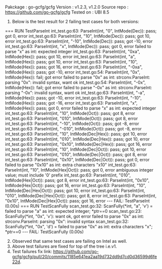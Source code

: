 Pakckage    : go-gcfg/gcfg
Version     : v1.2.3, v1.2.0
Source repo : https://github.com/go-gcfg/gcfg
Tested on   : UBI 8.5

1. Below is the test result for 2 failing test cases for both versions:

=== RUN   TestParseInt
    int_test.go:63: ParseInt(int, "0", IntMode(Dec)): pass; got 0, error <nil>
    int_test.go:63: ParseInt(int, "10", IntMode(Dec)): pass; got 10, error <nil>
    int_test.go:63: ParseInt(int, "-10", IntMode(Dec)): pass; got -10, error <nil>
    int_test.go:63: ParseInt(int, "x", IntMode(Dec)): pass; got 0, error failed to parse "x" as int: expected integer
    int_test.go:63: ParseInt(int, "0xa", IntMode(Hex)): pass; got 10, error <nil>
    int_test.go:63: ParseInt(int, "a", IntMode(Hex)): pass; got 10, error <nil>
    int_test.go:63: ParseInt(int, "10", IntMode(Hex)): pass; got 16, error <nil>
    int_test.go:63: ParseInt(int, "-0xa", IntMode(Hex)): pass; got -10, error <nil>
    int_test.go:54: ParseInt(int, "0x", IntMode(Hex)): fail; got error failed to parse "0x" as int: strconv.ParseInt: parsing "0x": invalid syntax, want ok
    int_test.go:54: ParseInt(int, "-0x", IntMode(Hex)): fail; got error failed to parse "-0x" as int: strconv.ParseInt: parsing "-0x": invalid syntax, want ok
    int_test.go:63: ParseInt(int, "-a", IntMode(Hex)): pass; got -10, error <nil>
    int_test.go:63: ParseInt(int, "-10", IntMode(Hex)): pass; got -16, error <nil>
    int_test.go:63: ParseInt(int, "x", IntMode(Hex)): pass; got 0, error failed to parse "x" as int: expected integer
    int_test.go:63: ParseInt(int, "10", IntMode(Oct)): pass; got 8, error <nil>
    int_test.go:63: ParseInt(int, "010", IntMode(Oct)): pass; got 8, error <nil>
    int_test.go:63: ParseInt(int, "-10", IntMode(Oct)): pass; got -8, error <nil>
    int_test.go:63: ParseInt(int, "-010", IntMode(Oct)): pass; got -8, error <nil>
    int_test.go:63: ParseInt(int, "10", IntMode(Dec|Hex)): pass; got 10, error <nil>
    int_test.go:63: ParseInt(int, "010", IntMode(Dec|Hex)): pass; got 10, error <nil>
    int_test.go:63: ParseInt(int, "0x10", IntMode(Dec|Hex)): pass; got 16, error <nil>
    int_test.go:63: ParseInt(int, "10", IntMode(Dec|Oct)): pass; got 10, error <nil>
    int_test.go:63: ParseInt(int, "010", IntMode(Dec|Oct)): pass; got 8, error <nil>
    int_test.go:63: ParseInt(int, "0x10", IntMode(Dec|Oct)): pass; got 0, error failed to parse "0x10" as int: extra characters "x10"
    int_test.go:63: ParseInt(int, "10", IntMode(Hex|Oct)): pass; got 0, error ambiguous integer value; must include '0' prefix
    int_test.go:63: ParseInt(int, "010", IntMode(Hex|Oct)): pass; got 8, error <nil>
    int_test.go:63: ParseInt(int, "0x10", IntMode(Hex|Oct)): pass; got 16, error <nil>
    int_test.go:63: ParseInt(int, "10", IntMode(Dec|Hex|Oct)): pass; got 10, error <nil>
    int_test.go:63: ParseInt(int, "010", IntMode(Dec|Hex|Oct)): pass; got 8, error <nil>
    int_test.go:63: ParseInt(int, "0x10", IntMode(Dec|Hex|Oct)): pass; got 16, error <nil>
--- FAIL: TestParseInt (0.00s)
=== RUN   TestScanFully
    scan_test.go:32: ScanFully(*int, "a", 'v') = failed to parse "a" as int: expected integer; *ptr==0
    scan_test.go:23: ScanFully(*int, "0x", 'v'): want ok, got error failed to parse "0x" as int: strconv.ParseInt: parsing "0x": invalid syntax
    scan_test.go:32: ScanFully(*int, "0x", 'd') = failed to parse "0x" as int: extra characters "x"; *ptr==0
--- FAIL: TestScanFully (0.00s)

2. Observed that same test cases are failing on Intel as well. 
3. Above test failures are fixed for top of the tree i.e.v1.
4. Test failures fix link: https://github.com/go-gcfg/gcfg/pull/20/commits/1185e641ea2aa19d732dd9d7cd0d36599d6fe22d.